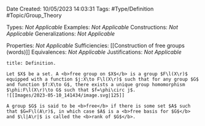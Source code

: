 <div class="topSpace"></div>

Date Created: 10/05/2023 14:03:31
Tags: #Type/Definition #Topic/Group_Theory

Types: <i>Not Applicable</i>
Examples: <i>Not Applicable</i>
Constructions: <i>Not Applicable</i>
Generalizations: <i>Not Applicable</i>

Properties: <i>Not Applicable</i>
Sufficiencies: [[Construction of free groups (words)]]
Equivalences: <i>Not Applicable</i>
Justifications: <i>Not Applicable</i>

``` ad-Definition
title: Definition.

Let $X$ be a set. A <b>free group on $X$</b> is a group $F\l(X\r)$ equipped with a function $j:X\to F\l(X\r)$ such that for any group $G$ and function $f:X\to G$, there exists a unique group homomorphism $\phi:F\l(X\r)\to G$ such that $f=\phi\circ j$.
![[Images/2023-05-10_141434/image.svg|125]]

A group $G$ is said to be <b>free</b> if there is some set $A$ such that $G=F\l(A\r)$, in which case $A$ is a <b>free basis for $G$</b> and $\l|A\r|$ is called the <b>rank of $G$</b>.

```
